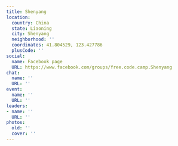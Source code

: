 ```yaml
---
title: Shenyang
location:
  country: China
  state: Liaoning
  city: Shenyang
  neighborhood: ''
  coordinates: 41.804529, 123.427786
  plusCode: ''
social:
  name: Facebook page
  URL: https://www.facebook.com/groups/free.code.camp.Shenyang
chat:
  name: ''
  URL: ''
event:
  name: ''
  URL: ''
leaders:
- name: ''
  URL: ''
photos:
  old: ''
  cover: ''
---
```

